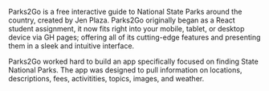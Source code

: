 Parks2Go is a free interactive guide to National State Parks around the country, created by Jen Plaza. Parks2Go originally began as a React student assignment, it now fits right into your mobile, tablet, or desktop device via GH pages; offering all of its cutting-edge features and presenting them in a sleek and intuitive interface.

Parks2Go worked hard to build an app specifically focused on finding State National Parks. The app was designed to pull information on locations, descriptions, fees, activitities, topics, images, and weather.
